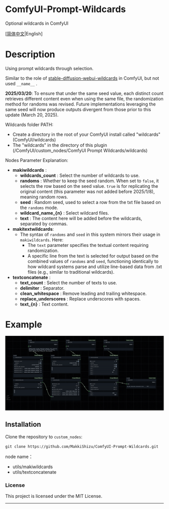 # ComfyUI-Prompt-Wildcards

Optional wildcards in ComfyUI

[[简体中文](README-zh.md)|English]

# Description

Using prompt wildcards through selection.

Similar to the role of [stable-diffusion-webui-wildcards](https://github.com/AUTOMATIC1111/stable-diffusion-webui-wildcards) in ComfyUI, but not used `__name__` .

**2025/03/20**: To ensure that under the same seed value, each distinct count retrieves different content even when using the same file, the randomization method for randoms was revised. Future implementations leveraging the same seed will now produce outputs divergent from those prior to this update (March 20, 2025).

Wildcards folder PATH:

* Create a directory in the root of your ComfyUI install called "wildcards" (ComfyUI/wildcards)
* The "wildcards"  in the directory of this plugin (/ComfyUI/custom_nodes/ComfyUI Prompt Wildcards/wildcards)

Nodes Parameter Explanation:

* **makiwildcards** :
  * **wildcards_count** : Select the number of wildcards to use.
  * **randoms** : Whether to keep the seed random. When set to `false`, it selects the row based on the seed value. `true` is for replicating the original content (this parameter was not added before 2025/1/8), meaning random rows.
  * **seed** : Random seed, used to select a row from the txt file based on the `randoms` mode.
  * **wildcard_name_{n}** : Select wildcard files.
  * **text** : The content here will be added before the wildcards, separated by commas.
* **makitextwildcards**:
  * The syntax of `randoms` and `seed` in this system mirrors their usage in `makiwildcards`. Here:
    - The `text` parameter specifies the textual content requiring randomization.
    - A specific line from the text is selected for output based on the combined values of `randoms` and `seed`, functioning identically to how wildcard systems parse and utilize line-based data from .txt files (e.g., similar to traditional wildcards).
* **textconcatenate** :
  * **text_count** : Select the number of texts to use.
  * **delimiter** : Separator.
  * **clean_whitespace** : Remove leading and trailing whitespace.
  * **replace_underscores** : Replace underscores with spaces.
  * **text_{n}** : Text content.

# Example

![image](./example_workflows/ComfyUI-Prompt-Wildcards.png)

## Installation

Clone the repository to `custom_nodes`:

```
git clone https://github.com/MakkiShizu/ComfyUI-Prompt-Wildcards.git
```

node name：

- utils/makiwildcards
- utils/textconcatenate

### License

This project is licensed under the MIT License.

<hr>
